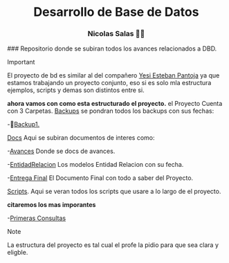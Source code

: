 <h1 align="center">  Desarrollo de Base de Datos  </h1>
<h3 align="center"> Nicolas Salas 👨‍🏫 </h3>
### Repositorio donde se subiran todos los avances relacionados a DBD.

> [!IMPORTANT]
> El proyecto de bd es similar al del compañero [Yesi Esteban Pantoja](https://github.com/EstP19/Desarrollo_BD_5-) ya que estamos trabajando un proyecto conjunto, eso si es solo mla estructura ejemplos, scripts y demas son distintos entre si.

**ahora vamos con como esta estructurado el proyecto.**
el Proyecto Cuenta con 3 Carpetas.
[Backups](https://github.com/Nick0oo/DBD_Proyecto/tree/main/Backup) se pondran todos los backups con sus fechas:

-🧵[Backup1.](https://github.com/Nick0oo/DBD_Proyecto/blob/main/Backup/backup_2024_09_04.sql)

[Docs](https://github.com/Nick0oo/DBD_Proyecto/tree/main/Docs) Aqui se subiran documentos de interes como:

-[Avances](https://github.com/Nick0oo/DBD_Proyecto/tree/main/Docs/Documentacion%20Avances) Donde se docs de avances.

-[EntidadRelacion](https://github.com/Nick0oo/DBD_Proyecto/tree/main/Docs/EntidadRelacion) Los modelos Entidad Relacion con su fecha.

-[Entrega Final](https://github.com/Nick0oo/DBD_Proyecto/blob/main/Docs/Final.docx) El Documento Final con todo a saber del Proyecto.

[Scripts](https://github.com/Nick0oo/DBD_Proyecto/tree/main/Scipts). Aqui se veran todos los scripts que usare a lo largo de el proyecto.

**citaremos los mas imporantes**

-[Primeras Consultas](https://github.com/Nick0oo/DBD_Proyecto/blob/main/Scipts/Consultas_1.sql)

> [!NOTE]
>La estructura del proyecto es tal cual el profe la pidio para que sea clara y eligble.
